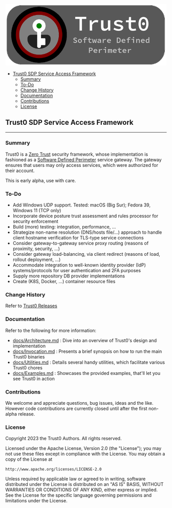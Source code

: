 ![](https://raw.githubusercontent.com/chewyfish/project-assets/main/trust0/banner.png)

<!-- TOC -->
  * [Trust0 SDP Service Access Framework](#trust0-sdp-service-access-framework)
    * [Summary](#summary)
    * [To-Do](#to-do)
    * [Change History](#change-history)
    * [Documentation](#documentation)
    * [Contributions](#contributions)
    * [License](#license)
<!-- TOC -->

## Trust0 SDP Service Access Framework

-----------------

### Summary

Trust0 is a [Zero Trust](https://en.wikipedia.org/wiki/Zero_trust_security_model) security framework, whose implementation is fashioned as a [Software Defined Perimeter](https://en.wikipedia.org/wiki/Software-defined_perimeter) service gateway. The gateway ensures that users may only access services, which were authorized for their account.

This is early alpha, use with care.

### To-Do

* Add Windows UDP support. Tested: macOS (Big Sur); Fedora 39, Windows 11 (TCP only)
* Incorporate device posture trust assessment and rules processor for security enforcement
* Build (more) testing: integration, performance, ...
* Strategize non-name resolution (DNS/hosts file/...) approach to handle client hostname verification for TLS-type service connections
* Consider gateway-to-gateway service proxy routing (reasons of proximity, security, ...)
* Consider gateway load-balancing, via client redirect (reasons of load, rollout deployment, ...)
* Accommodate integration to well-known identity provider (IdP) systems/protocols for user authentication and 2FA purposes
* Supply more repository DB provider implementations
* Create (K8S, Docker, ...) container resource files

### Change History

Refer to [Trust0 Releases](https://github.com/chewyfish/trust0/releases)

### Documentation

Refer to the following for more information:

* [docs/Architecture.md](./docs/Architecture.md) : Dive into an overview of Trust0's design and implementation
* [docs/Invocation.md](./docs/Invocation.md) : Presents a brief synopsis on how to run the main Trust0 binaries
* [docs/Utilities.md](./docs/Utilities.md) : Details several handy utilities, which facilitate various Trust0 chores
* [docs/Examples.md](./docs/Examples.md) : Showcases the provided examples, that'll let you see Trust0 in action

### Contributions

We welcome and appreciate questions, bug issues, ideas and the like. However code contributions are currently closed until after the first non-alpha release.

### License

Copyright 2023 the Trust0 Authors. All rights reserved.

Licensed under the Apache License, Version 2.0 (the "License"); you may not use
these files except in compliance with the License. You may obtain a copy of the
License at

    http://www.apache.org/licenses/LICENSE-2.0

Unless required by applicable law or agreed to in writing, software distributed
under the License is distributed on an "AS IS" BASIS, WITHOUT WARRANTIES OR
CONDITIONS OF ANY KIND, either express or implied. See the License for the
specific language governing permissions and limitations under the License.
